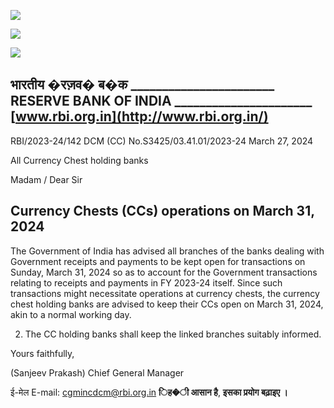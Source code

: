 ![](_page_0_Picture_0.jpeg)

![](_page_0_Picture_1.jpeg)

![](_page_0_Picture_2.jpeg)

## **भारतीय �रज़व� ब�क** \_\_\_\_\_\_\_\_\_\_\_\_\_\_\_\_\_\_\_\_\_\_\_ **RESERVE BANK OF INDIA** \_\_\_\_\_\_\_\_\_\_\_\_\_\_\_\_\_\_\_\_\_\_ [www.rbi.org.in](http://www.rbi.org.in/)

RBI/2023-24/142 DCM (CC) No.S3425/03.41.01/2023-24 March 27, 2024

All Currency Chest holding banks

Madam / Dear Sir

## **Currency Chests (CCs) operations on March 31, 2024**

The Government of India has advised all branches of the banks dealing with Government receipts and payments to be kept open for transactions on Sunday, March 31, 2024 so as to account for the Government transactions relating to receipts and payments in FY 2023-24 itself. Since such transactions might necessitate operations at currency chests, the currency chest holding banks are advised to keep their CCs open on March 31, 2024, akin to a normal working day.

2. The CC holding banks shall keep the linked branches suitably informed.

Yours faithfully,

(Sanjeev Prakash) Chief General Manager

ई-मेल E-mail: [cgmincdcm@rbi.org.in](mailto:cgmincdcm@rbi.org.in)  **िह�ी आसान है**, **इसका प्रयोग बढ़ाइए ।**